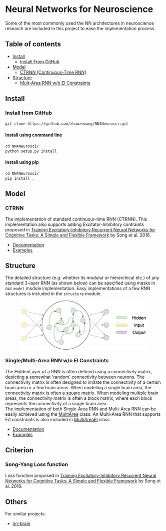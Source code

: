 # Neural Networks for Neuroscience
Some of the most commonly used the NN architectures in neuroscience research are included in this project to ease the implementation process.

## Table of contents
- [Install](#install)
    - [Install From GitHub](#install-from-github)
- [Model](#model)
    - [CTRNN (Continuous-Time RNN)](#CTRNN)
- [Structure](#structure)
    - [Mult-Area RNN w/o EI Constraints](#singlemulti-area-rnn-wo-ei-constraints)


## Install
### Install from GitHub
```
git clone https://github.com/zhaozewang/NN4Neurosci.git
```
#### Install using command line
```
cd NN4Neurosci/
python setup.py install
```
#### Install using pip
```
cd NN4Neurosci/
pip install .
```


## Model
### CTRNN
The implementation of standard continuour-time RNN (CTRNN). This implementation also supports adding Excitator-Inhibitory contraints proposed in [Training Excitatory-Inhibitory Recurrent Neural Networks for Cognitive Tasks: A Simple and Flexible Framework](https://doi.org/10.1371/journal.pcbi.1004792) by Song et al. 2016.

- [Documentation](./docs/CTRNN.md)
- [Examples](./examples/CTRNN.ipynb)

## Structure
The detailed structure (e.g. whether its modular or hierarchical etc.) of any standard 3-layer RNN (as shown below) can be specified using masks in our `model` module implementation. Easy implementations of a few RNN structures is included in the `structure` module.

<p align="center"><img src="./img/RNN_structure.png" width="400"></p>

### Single/Multi-Area RNN w/o EI Constraints
The HiddenLayer of a RNN is often defined using a connectivity matrix, depicting a somewhat 'random' connectivity between neurons. The connectivity matrix is often designed to imitate the connectivity of a certain brain area or a few brain areas. When modeling a single brain area, the connectivity matrix is often a square matrix. When modeling multiple brain areas, the connectivity matrix is often a block matrix, where each block represents the connectivity of a single brain area.<br>
The implementation of both Single-Area RNN and Multi-Area RNN can be easily achieved using the [MultiArea](./nn4n/structure/multi_area.py) class. An Multi-Area RNN that supports E/I constraints is also included in [MultiAreaEI](./nn4n/structure/multi_area_ei.py) class.

- [Documentation](./docs/structure.md)
- [Examples](./examples/MultiArea.ipynb)


## Criterion
### Song-Yang Loss function
Loss function proposed in [Training Excitatory-Inhibitory Recurrent Neural Networks for Cognitive Tasks: A Simple and Flexible Framework](https://doi.org/10.1371/journal.pcbi.1004792) by Song et al. 2016.


## Others
For similar projects: 
- [nn-brain](https://github.com/gyyang/nn-brain)
